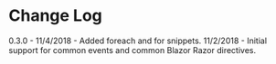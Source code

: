 # Change Log
0.3.0 - 11/4/2018 - Added foreach and for snippets.
11/2/2018 - Initial support for common events and common Blazor Razor directives.